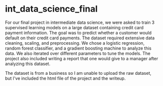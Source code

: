 # int_data_science_final

For our final project in intermediate data science, we were asked to train 3 supervised learning models on a large dataset containing credit card payment information. The goal was to predict whether a customer would default on their credit card payments. The dataset required extensive data cleaning, scaling, and preprocessing. We chose a logistic regression, random forest classifier, and a gradient boosting machine to analyze this data. We also iterated over different parameters to tune the models. The project also included writing a report that one would give to a manager after analyzing this dataset.

The dataset is from a business so I am unable to upload the raw dataset, but I've included the html file of the project and the writeup.
